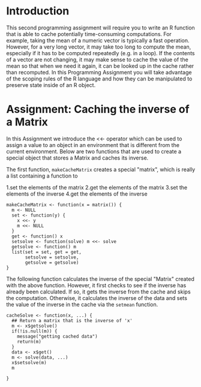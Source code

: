 # Introduction
This second programming assignment will require you to write an R function that is able to cache potentially time-consuming computations. For example, taking the mean of a numeric vector is typically a fast operation. However, for a very long vector, it may take too long to compute the mean, especially if it has to be computed repeatedly (e.g. in a loop). If the contents of a vector are not changing, it may make sense to cache the value of the mean so that when we need it again, it can be looked up in the cache rather than recomputed. In this Programming Assignment you will take advantage of the scoping rules of the R language and how they can be manipulated to preserve state inside of an R object.
# Assignment: Caching the inverse of a Matrix
In this Assignment we introduce the <<- operator which can be used to assign a value to an object in an environment that is different from the current environment. Below are two functions that are used to create a special object that stores a Matrix and caches its inverse.

The first function, `makeCacheMatrix` creates a special "matrix", which is really a list containing a function to

1.set the elements of the matrix
2.get the elements of the matrix
3.set the elements of the inverse
4.get the elements of the inverse


```
makeCacheMatrix <- function(x = matrix()) {
  m <- NULL
  set <- function(y) {
    x <<- y
    m <<- NULL
  }
  get <- function() x
  setsolve <- function(solve) m <<- solve
  getsolve <- function() m
  list(set = set, get = get,
       setsolve = setsolve,
       getsolve = getsolve)
}
```
The following function calculates the inverse of the special "Matrix" created with the above function. However, it first checks to see if the inverse has already been calculated. If so, it gets the inverse from the cache and skips the computation. Otherwise, it calculates the inverse of the data and sets the value of the inverse in the cache via the  `setmean` function.

```
cacheSolve <- function(x, ...) {
  ## Return a matrix that is the inverse of 'x'
  m <- x$getsolve()
  if(!is.null(m)) {
    message("getting cached data")
    return(m)
  }
  data <- x$get()
  m <- solve(data, ...)
  x$setsolve(m)
  m
  
}
```
